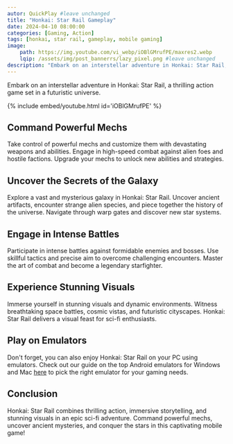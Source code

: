 ```yaml
---
autor: QuickPlay #leave unchanged
title: "Honkai: Star Rail Gameplay"
date: 2024-04-10 08:00:00
categories: [Gaming, Action]
tags: [honkai, star rail, gameplay, mobile gaming]
image: 
    path: https://img.youtube.com/vi_webp/iOBlGMrufPE/maxres2.webp 
    lqip: /assets/img/post_bannerrs/lazy_pixel.png #leave unchanged
description: "Embark on an interstellar adventure in Honkai: Star Rail, a thrilling action game set in a futuristic universe. Command powerful mechs, engage in intense battles, and uncover the secrets of the galaxy. Immerse yourself in its fast-paced combat, stunning visuals, and epic storyline."
---
```


Embark on an interstellar adventure in Honkai: Star Rail, a thrilling action game set in a futuristic universe.

{% include embed/youtube.html id='iOBlGMrufPE' %}

## Command Powerful Mechs
Take control of powerful mechs and customize them with devastating weapons and abilities. Engage in high-speed combat against alien foes and hostile factions. Upgrade your mechs to unlock new abilities and strategies.

## Uncover the Secrets of the Galaxy
Explore a vast and mysterious galaxy in Honkai: Star Rail. Uncover ancient artifacts, encounter strange alien species, and piece together the history of the universe. Navigate through warp gates and discover new star systems.

## Engage in Intense Battles
Participate in intense battles against formidable enemies and bosses. Use skillful tactics and precise aim to overcome challenging encounters. Master the art of combat and become a legendary starfighter.

## Experience Stunning Visuals
Immerse yourself in stunning visuals and dynamic environments. Witness breathtaking space battles, cosmic vistas, and futuristic cityscapes. Honkai: Star Rail delivers a visual feast for sci-fi enthusiasts.

## Play on Emulators
Don't forget, you can also enjoy Honkai: Star Rail on your PC using emulators. Check out our guide on the top Android emulators for Windows and Mac [here](https://quickplaymobile.github.io/posts/Top-10-Best-Android-Emulators-for-Windows-and-Mac/) to pick the right emulator for your gaming needs.

## Conclusion
Honkai: Star Rail combines thrilling action, immersive storytelling, and stunning visuals in an epic sci-fi adventure. Command powerful mechs, uncover ancient mysteries, and conquer the stars in this captivating mobile game!

